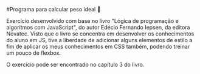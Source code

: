 #Programa para calcular peso ideal 🤎

Exercício desenvolvido com base no livro "Lógica de programação e algoritmos com JavaScript", do autor Edécio Fernando Iepsen, da editora Novatec.
Visto que o livro se concentra em desenvolver os conhecimentos do aluno em JS, tive a liberdade de adicionar alguns elementos de estilo a fim de aplicar os meus conhecimentos em CSS também, podendo treinar um pouco de flexbox.

O exercício pode ser encontrado no capítulo 3 do livro.
